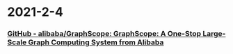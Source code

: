 
# 2021-2-4

### [GitHub - alibaba/GraphScope: GraphScope: A One-Stop Large-Scale Graph Computing System from Alibaba](https://github.com/alibaba/GraphScope)